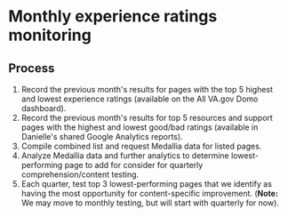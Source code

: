 
# Monthly experience ratings monitoring

## Process

1. Record the previous month's results for pages with the top 5 highest and lowest experience ratings (available on the All VA.gov Domo dashboard).
2. Record the previous month's results for top 5 resources and support pages with the highest and lowest good/bad ratings (available in Danielle's shared Google Analytics reports).
3. Compile combined list and request Medallia data for listed pages.
4. Analyze Medallia data and further analytics to determine lowest-performing page to add for consider for quarterly comprehension/content testing.
5. Each quarter, test top 3 lowest-performing pages that we identify as having the most opportunity for content-specific improvement. (**Note:** We may move to monthly testing, but will start with quarterly for now).
